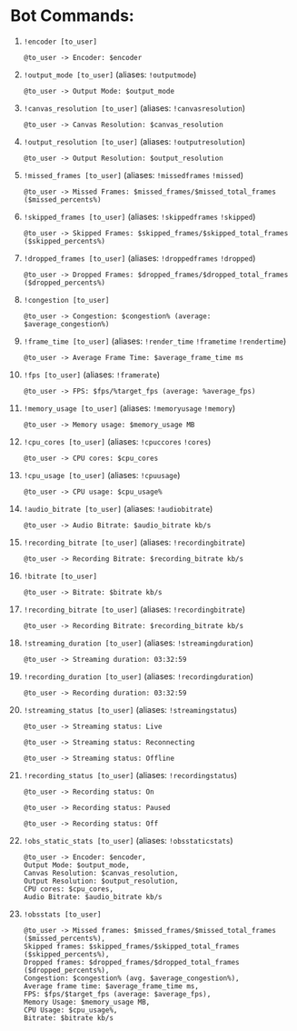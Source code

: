 # Bot Commands:
1. `!encoder [to_user]`

	```
	@to_user -> Encoder: $encoder
	```
2. `!output_mode [to_user]` (aliases: `!outputmode`)

	```
	@to_user -> Output Mode: $output_mode
	```
3. `!canvas_resolution [to_user]` (aliases: `!canvasresolution`)

	```
	@to_user -> Canvas Resolution: $canvas_resolution
	```
4. `!output_resolution [to_user]` (aliases: `!outputresolution`)

	```
	@to_user -> Output Resolution: $output_resolution
	```
5. `!missed_frames [to_user]` (aliases: `!missedframes` `!missed`)

	```
	@to_user -> Missed Frames: $missed_frames/$missed_total_frames ($missed_percents%)
	```
6. `!skipped_frames [to_user]` (aliases: `!skippedframes` `!skipped`)

	```
	@to_user -> Skipped Frames: $skipped_frames/$skipped_total_frames ($skipped_percents%)
	```
7. `!dropped_frames [to_user]` (aliases: `!droppedframes` `!dropped`)

	```
	@to_user -> Dropped Frames: $dropped_frames/$dropped_total_frames ($dropped_percents%)
	```
8. `!congestion [to_user]`

	```
	@to_user -> Congestion: $congestion% (average: $average_congestion%)
	```
9. `!frame_time [to_user]` (aliases: `!render_time` `!frametime` `!rendertime`)

	```
	@to_user -> Average Frame Time: $average_frame_time ms
	```
10. `!fps [to_user]` (aliases: `!framerate`)

	```
	@to_user -> FPS: $fps/%target_fps (average: %average_fps)
	```
11. `!memory_usage [to_user]` (aliases: `!memoryusage` `!memory`)

	```
	@to_user -> Memory usage: $memory_usage MB
	```
12. `!cpu_cores [to_user]` (aliases: `!cpuccores` `!cores`)

	```
	@to_user -> CPU cores: $cpu_cores
	```
13. `!cpu_usage [to_user]` (aliases: `!cpuusage`)

	```
	@to_user -> CPU usage: $cpu_usage%
	```
14. `!audio_bitrate [to_user]` (aliases: `!audiobitrate`)

	```
	@to_user -> Audio Bitrate: $audio_bitrate kb/s
	```
15. `!recording_bitrate [to_user]` (aliases: `!recordingbitrate`)

	```
	@to_user -> Recording Bitrate: $recording_bitrate kb/s
	```
16. `!bitrate [to_user]`

	```
	@to_user -> Bitrate: $bitrate kb/s
	```
17. `!recording_bitrate [to_user]` (aliases: `!recordingbitrate`)

	```
	@to_user -> Recording Bitrate: $recording_bitrate kb/s
	```
18. `!streaming_duration [to_user]` (aliases: `!streamingduration`)

	```
	@to_user -> Streaming duration: 03:32:59
	```
19. `!recording_duration [to_user]` (aliases: `!recordingduration`)

	```
	@to_user -> Recording duration: 03:32:59
	```
20. `!streaming_status [to_user]` (aliases: `!streamingstatus`)

	```
	@to_user -> Streaming status: Live
	```
	```
	@to_user -> Streaming status: Reconnecting
	```
	```
	@to_user -> Streaming status: Offline
	```
21. `!recording_status [to_user]`  (aliases: `!recordingstatus`)

	```
	@to_user -> Recording status: On
	```
	```
	@to_user -> Recording status: Paused
	```
	```
	@to_user -> Recording status: Off
	```
22. `!obs_static_stats [to_user]`  (aliases: `!obsstaticstats`)

	```
	@to_user -> Encoder: $encoder,
	Output Mode: $output_mode,
	Canvas Resolution: $canvas_resolution,
	Output Resolution: $output_resolution,
	CPU cores: $cpu_cores,
	Audio Bitrate: $audio_bitrate kb/s
	```
23. `!obsstats [to_user]`

	```
	@to_user -> Missed frames: $missed_frames/$missed_total_frames ($missed_percents%),
	Skipped frames: $skipped_frames/$skipped_total_frames ($skipped_percents%),
	Dropped frames: $dropped_frames/$dropped_total_frames ($dropped_percents%),
	Congestion: $congestion% (avg. $average_congestion%),
	Average frame time: $average_frame_time ms,
	FPS: $fps/$target_fps (average: $average_fps),
	Memory Usage: $memory_usage MB,
	CPU Usage: $cpu_usage%,
	Bitrate: $bitrate kb/s
	```
	
	